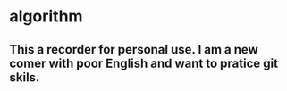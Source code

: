 # algorithm

## This a recorder for personal use. I am a new comer with poor English and want to pratice git skils.
